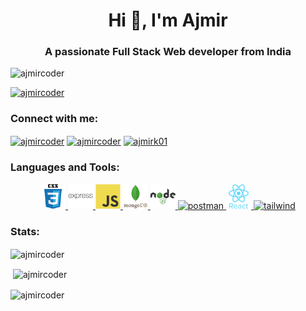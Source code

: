 <h1 align="center">Hi 👋, I'm Ajmir</h1>
<h3 align="center">A passionate Full Stack Web developer from India</h3>

<p align="left"> <img src="https://komarev.com/ghpvc/?username=ajmircoder&label=Profile%20views&color=0e75b6&style=flat" alt="ajmircoder" /> </p>

<p align="left"> <a href="https://twitter.com/ajmircoder" target="blank"><img src="https://img.shields.io/twitter/follow/ajmircoder?logo=twitter&style=for-the-badge" alt="ajmircoder" /></a> </p>

<h3 align="left">Connect with me:</h3>
<p align="left">
<a href="https://twitter.com/ajmircoder" target="blank"><img align="center" src="https://raw.githubusercontent.com/rahuldkjain/github-profile-readme-generator/master/src/images/icons/Social/twitter.svg" alt="ajmircoder" height="30" width="40" /></a>
<a href="https://linkedin.com/in/ajmircoder" target="blank"><img align="center" src="https://raw.githubusercontent.com/rahuldkjain/github-profile-readme-generator/master/src/images/icons/Social/linked-in-alt.svg" alt="ajmircoder" height="30" width="40" /></a>
<a href="https://leetcode.com/ajmircoder" target="blank"><img align="center" src="https://raw.githubusercontent.com/rahuldkjain/github-profile-readme-generator/master/src/images/icons/Social/leet-code.svg" alt="ajmirk01" height="30" width="40" /></a>
<!--   <a href="https://www.youtube.com/c/codesoni" target="blank"><img align="center" src="https://raw.githubusercontent.com/rahuldkjain/github-profile-readme-generator/master/src/images/icons/Social/youtube.svg" alt="uboxtech" height="30" width="40" /></a> -->
</p>

<h3 align="left">Languages and Tools:</h3>
<p align="center"><a href="https://www.w3schools.com/css/" target="_blank" rel="noreferrer"> <img
    src="https://raw.githubusercontent.com/devicons/devicon/master/icons/css3/css3-original-wordmark.svg" alt="css3"
    width="40" height="40" /> </a> 
<a href="https://expressjs.com" target="_blank" rel="noreferrer"> 
    <img src="https://raw.githubusercontent.com/devicons/devicon/master/icons/express/express-original-wordmark.svg"
    alt="express" width="40" height="40" /> </a> 
<a href="https://developer.mozilla.org/en-US/docs/Web/JavaScript" target="_blank" rel="noreferrer">
<img src="https://raw.githubusercontent.com/devicons/devicon/master/icons/javascript/javascript-original.svg"
    alt="javascript" width="40" height="40" /> </a>
<a href="https://www.mongodb.com/" target="_blank" rel="noreferrer"> <img
    src="https://raw.githubusercontent.com/devicons/devicon/master/icons/mongodb/mongodb-original-wordmark.svg"
    alt="mongodb" width="40" height="40" /> </a>
<a href="https://nodejs.org" target="_blank" rel="noreferrer"> <img
    src="https://raw.githubusercontent.com/devicons/devicon/master/icons/nodejs/nodejs-original-wordmark.svg"
    alt="nodejs" width="40" height="40" /> </a>
<a href="https://postman.com" target="_blank" rel="noreferrer">
<img src="https://www.vectorlogo.zone/logos/getpostman/getpostman-icon.svg" alt="postman" width="40" height="40" />
</a>
<a href="https://reactjs.org/" target="_blank" rel="noreferrer"> <img
    src="https://raw.githubusercontent.com/devicons/devicon/master/icons/react/react-original-wordmark.svg"
    alt="react" width="40" height="40" /> </a>
<a href="https://tailwindcss.com/" target="_blank" rel="noreferrer"> <img
    src="https://www.vectorlogo.zone/logos/tailwindcss/tailwindcss-icon.svg" alt="tailwind" width="40"
    height="40" /> </a></p>

<h3 align="left">Stats:</h3>
<div>

<p><img align="center" src="https://github-readme-stats.vercel.app/api/top-langs/?username=ajmircoder&layout=compact&langs_count=20&card_width=600%&theme=dracula" alt="ajmircoder" /></p>

<p>&nbsp;<img align="center" src="https://github-readme-stats.vercel.app/api?username=ajmircoder&show_icons=true&locale=en&theme=dracula" alt="ajmircoder" /></p>

<p><img align="center" src="https://github-readme-streak-stats.herokuapp.com/?user=ajmircoder&theme=dracula" alt="ajmircoder" /></p>
</div>
